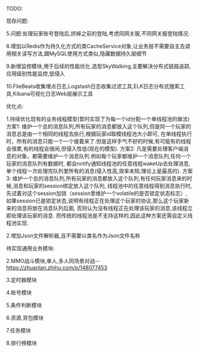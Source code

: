 ﻿TODO:

现存问题:

5.问题:处理玩家账号登陆后,挤掉之前的登陆,考虑同网关服,不同网关服登陆情况.

6.增加以Redis作为持久化方式的类CacheService对象,让业务层不需要自主去调用相关读写方法,跟MySQL使用方式类似,隐藏数据持久层细节

9.新增监控模块,用于后续的性能优化.选型SkyWalking,主要解决分布式链路追踪,应用级别性能监控,低侵入

10.FileBeats收集埋点日志,Logstash日志收集过滤工具,ELK日志分布式搜索工具,Kibana可视化日志Web层展示工具

优化点:

1.持续优化现有的业务线程模型(暂时实现了为每一个id分配一个单线程池的做法)
方案1:
维护一个总的消息队列,所有玩家的消息都放入这个队列,但是同一个玩家的消息总是由一个相同的线程去执行,根据玩家id取模线程池大小即可,
在单线程执行时，所有的消息只能一个一个接着来了.但是这样手气不好的时候,有可能有的线程会很累,有的线程会很闲,但侵入性低(现在的模型).
方案2:
凡是需要处理客户端消息的对象，都需要维护一个消息队列.例如每个玩家都维护一个消息队列,任何一个玩家的消息队列有数据时,
都会notify通知线程池的任意线程wakeUp去处理消息,单个线程一次处理完队列里所有的消息(侵入性高,效率未知,理论上是最高的).
方案3:
维护一个总的消息队列,所有玩家的消息都放入这个队列,有任何玩家消息来的时候,消息和玩家的session绑定放入这个队列,
线程池中的任意线程得到消息执行时,先试着对这个session加锁（session里维护一个volatile的是否锁定状态标志）,
如果session已是锁定状态,说明有线程正在处理这个玩家的协议,那么这个玩家新来的消息将放在消息队列后面,
否则认为没有线程正在处理该玩家的消息,该线程立即处理该玩家的消息.
而传统的线程池是不支持这样的,因此这种方案还需自定义线程池实现.

2.增加Json文件解析器,且不需要以类名作为Json文件名称

待实现通用业务模块:

2.MMO战斗模块,单人,多人同场景对战--https://zhuanlan.zhihu.com/p/148077453

3.定时器模块

4.账号模块

5.条件判断模块

6.资源,背包模块

7.任务模块

8.排行榜模块
